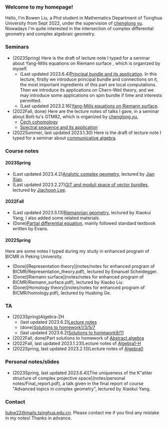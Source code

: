 ### Welcome to my homepage!
Hello, I'm Bowen Liu, a Phd student in Mathematics Department of Tsinghua University from Sept 2022, under the supervision of [chenglong yu](https://chenglongyu.github.io/). Nowadays I'm quite interested in the intersection of complex differential geometry and complex algebraic geometry.


### Seminars
* (2023Spring) Here is the draft of lecture note I typed for a seminar about Yang-Mills equations on Riemann surface , which is organized by myself.
   - (Last updated 2023.6.4)[Principal bundle and its application](notes/2023Spring/geometry_of_principal_bundle.pdf). In this lecture, firstly we introduce principal bundle and connections on it, the most important ingredients of this part are local computations. Then we introduce its applications on Chern-Weil theory, and we may introduce some applications on spin bundle if time and interests permitted.
   - (Last updated 2023.2.16)[Yang-Mills equations on Riemann surface](notes/2023Spring/YM_equations_on_Riemann_surface.pdf).
* (2022Fall, done) Here are the lecture notes of talks I gave, in a seminar about Bott-tu's GTM82, which is organized by [chenglong yu](https://chenglongyu.github.io/),
   - [Čech cohomology](notes/2022Fall/Cech_cohomology.pdf)
   - [Spectral sequence and its application](notes/2022Fall/Spectral_sequence.pdf)
 * (2022Summer, last updated 2023.1.30) Here is the draft of lecture note I typed for a seminar about [communicative algebra](notes/2022Summer/note_for_communicative_algebra.pdf).


### Course notes
#### 2023Spring
* (Last updated 2023.4.2)[Analytic complex geometry](notes/2023Spring/Analytic_complex_geometry.pdf), lectured by [Jian Xiao](https://sites.google.com/view/jianxiao/).
* (Last updated 2023.2.27)[GIT and moduli space of vector bundles](notes/2023Spring/Kempf_Ness.pdf), lectured by [Jiachoon Lee](https://jiachoonlee.github.io).

#### 2022Fall
* (Last updated 2023.5.13)[Riemannian geometry](notes/2022Fall/Riemannian_geometry.pdf), lectured by Xiaokui Yang, I also added some related materials.
* (Done)[Partial differential equation](notes/2022Fall/pde.pdf), mainly followed standard textbook written by Evans.

#### 2022Spring
Here are some notes I typed during my study in enhanced program of BICMR in Peking University. 
* (Done)[Representation theory](notes/notes for enhanced program of BICMR/Representation_theory.pdf), lectured by Emanuel Scheidegger. 
* (Done)[Riemann surface](notes/notes for enhanced program of BICMR/Riemann_surface.pdf), lectured by Xiaobo Liu.
* (Done)[Homology theory](notes/notes for enhanced program of BICMR/homology.pdf), lectured by Huabing Ge.


### TA
* (2023Spring)Algebra-2H
   - (last updated 2023.6.2)[Lecture notes](notes/2023Spring/Algebra2-H.pdf)
   - (done)[Solutions to homework1/3/5/7](notes/2023Spring/Solutions(1_3_5_7).pdf)
   - (last updated 2023.6.2)[Solutions to homework9/11](notes/2023Spring/Solutions(9_11).pdf)
* (2022Fall, done)Part solutions to homework of [Abstract algebra](notes/2022Fall/Sol_to_abstract_algebra.pdf)
* (2022Fall, last updated 2023.1.23)Lecture notes of [Algebra1-H](notes/2022Fall/Algebra1-H.pdf)
* (2022Spring, last updated 2023.2.13)Lecture notes of [Algebra0](notes/2023Spring/Algebra0.pdf)


### Personal notes/slides
* (2023Spring, last updated 2023.6.4)[The uniqueness of the K\"ahler structure of complex projective space](notes/personal notes/Final_report.pdf), a talk given in the final report of course "Advanced topics in complex geometry", lectured by Xiaokui Yang.


### Contact
liubw22@mails.tsinghua.edu.cn. Please contact me if you find any mistake in my notes! Thanks in advance.
